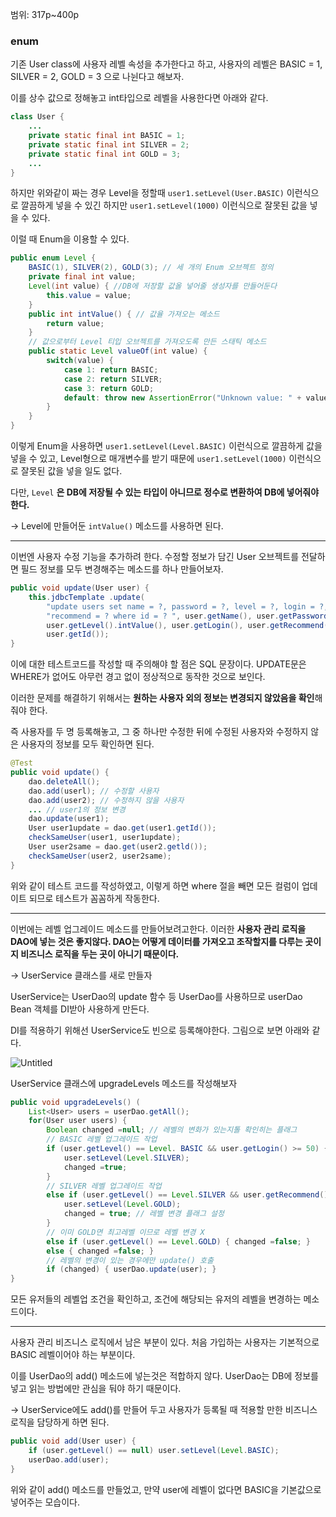 범위: 317p~400p

### enum

기존 User class에 사용자 레벨 속성을 추가한다고 하고, 사용자의 레벨은 BASIC = 1, SILVER = 2, GOLD = 3 으로 나뉜다고 해보자.

이를 상수 값으로 정해놓고 int타입으로 레벨을 사용한다면 아래와 같다.

```java
class User {
	...
	private static final int BA5IC = 1;
	private static final int SILVER = 2;
	private static final int GOLD = 3;
	...
}
```

하지만 위와같이 짜는 경우 Level을 정할때 `user1.setLevel(User.BASIC)` 이런식으로 깔끔하게 넣을 수 있긴 하지만 `user1.setLevel(1000)` 이런식으로 잘못된 값을 넣을 수 있다.

이럴 때 Enum을 이용할 수 있다.

```java
public enum Level {
	BASIC(1), SILVER(2), GOLD(3); // 세 개의 Enum 오브젝트 정의
	private final int value;
	Level(int value) { //DB에 저장할 값올 넣어줄 생성자를 만들어둔다
		this.value = value;
	}
	public int intValue() { // 값율 가져오는 메소드
		return value;
	}
	// 값으로부터 Level 티입 오브젝트를 가져오도록 만든 스태틱 메소드
	public static Level valueOf(int value) {
		switch(value) {
			case 1: return BASIC;
			case 2: return SILVER;
			case 3: return GOLD;
			default: throw new AssertionError("Unknown value: " + value);
		}
	}
}
```

이렇게 Enum을 사용하면 `user1.setLevel(Level.BASIC)` 이런식으로 깔끔하게 값을 넣을 수 있고, Level형으로 매개변수를 받기 때문에 `user1.setLevel(1000)` 이런식으로 잘못된 값을 넣을 일도 없다.

다만, `Level` **은 DB에 저장될 수 있는 타입이 아니므로 정수로 변환하여 DB에 넣어줘야 한다.**

→ Level에 만들어둔 `intValue()` 메소드를 사용하면 된다.

---

이번엔 사용자 수정 기능을 추가하려 한다. 수정할 정보가 담긴 User 오브젝트를 전달하면 필드 정보를 모두 변경해주는 메소드를 하나 만들어보자.

```java
public void update(User user) {
	this.jdbcTemplate .update(
		"update users set name = ?, password = ?, level = ?, login = ?, " +
		"recommend = ? where id = ? ", user.getName(), user.getPassword(),
		user.getLevel().intValue(), user.getLogin(), user.getRecommend(),
		user.getId());
}
```

이에 대한 테스트코드를 작성할 때 주의해야 할 점은 SQL 문장이다. UPDATE문은 WHERE가 없어도 아무런 경고 없이 정상적으로 동작한 것으로 보인다.

이러한 문제를 해결하기 위해서는 **원하는 사용자 외의 정보는 변경되지 않았음을 확인**해줘야 한다.

즉 사용자를 두 명 등록해놓고, 그 중 하나만 수정한 뒤에 수정된 사용자와 수정하지 않은 사용자의 정보를 모두 확인하면 된다.

```java
@Test
public void update() {
	dao.deleteAll();
	dao.add(userl); // 수정할 사용자
	dao.add(user2);	// 수정하지 않을 사용자
	... // user1의 정보 변경	
	dao.update(user1);
	User user1update = dao.get(user1.getId());
	checkSameUser(user1, user1update);
	User user2same = dao.get(user2.getld());
	checkSameUser(user2, user2same);
}
```

위와 같이 테스트 코드를 작성하였고, 이렇게 하면 where 절을 빼면 모든 컬럼이 업데이트 되므로 테스트가 꼼꼼하게 작동한다.

---

이번에는 레벨 업그레이드 메소드를 만들어보려고한다. 이러한 **사용자 관리 로직을 DAO에 넣는 것은 좋지않다. DAO는 어떻게 데이터를 가져오고 조작할지를 다루는 곳이지 비즈니스 로직을 두는 곳이 아니기 때문이다.**

→ UserService 클래스를 새로 만들자

UserService는 UserDao의 update 함수 등 UserDao를 사용하므로 userDao Bean 객체를 DI받아 사용하게 만든다.

DI를 적용하기 위해선 UserService도 빈으로 등록해야한다. 그림으로 보면 아래와 같다.

![Untitled](https://s3-us-west-2.amazonaws.com/secure.notion-static.com/98d83848-15d1-4a4b-84d2-2503b532144f/Untitled.png)

UserService 클래스에 upgradeLevels 메소드를 작성해보자

```java
public void upgradeLevels() (
	List<User> users = userDao.getAll();
	for(User user users) {
		Boolean changed =null; // 레벨의 변화가 있는지톨 확인히는 플래그
		// BASIC 레벨 업그레이드 작업
		if (user.getLevel() == Level. BASIC && user.getLogin() >= 50) {
			user.setLevel(Level.SILVER);
			changed =true;
		}
		// SILVER 레벨 업그레이드 작업
		else if (user.getLevel() == Level.SILVER && user.getRecommend() >= 30) {
			user.setLevel(Level.GOLD);
			changed = true; // 레벨 변경 플래그 설정
		}
		// 이미 GOLD면 최고레벨 이므로 레벨 변경 X
		else if (user.getLevel() == Level.GOLD) { changed =false; }
		else { changed =false; }
		// 레벨의 변경이 있는 경우에만 update() 호출
		if (changed) { userDao.update(user); }
} 
```

모든 유저들의 레벨업 조건을 확인하고, 조건에 해당되는 유저의 레벨을 변경하는 메소드이다.

---

사용자 관리 비즈니스 로직에서 남은 부분이 있다. 처음 가입하는 사용자는 기본적으로 BASIC 레벨이어야 하는 부분이다.

이를 UserDao의 add() 메소드에 넣는것은 적합하지 않다. UserDao는 DB에 정보를 넣고 읽는 방법에만 관심을 둬야 하기 때문이다.

→ UserService에도 add()를 만들어 두고 사용자가 등록될 때 적용할 만한 비즈니스 로직을 담당하게 하면 된다.

```java
public void add(User user) {
	if (user.getLevel() == null) user.setLevel(Level.BASIC);
	userDao.add(user);
}
```

위와 같이 add() 메소드를 만들었고, 만약 user에 레벨이 없다면 BASIC을 기본값으로 넣어주는 모습이다.
